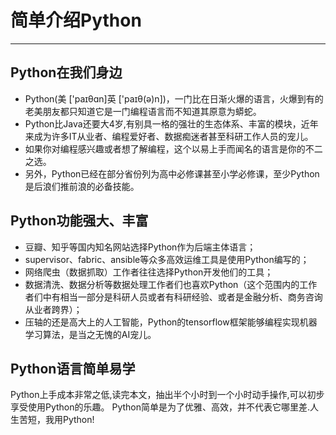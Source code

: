 # 简单介绍Python

---

## Python在我们身边

- Python\(美 \['paɪθɑn\]英 \['paɪθ\(ə\)n\]\)，一门比在日渐火爆的语言，火爆到有的老美朋友都只知道它是一门编程语言而不知道其原意为蟒蛇。  
- Python比Java还要大4岁,有别具一格的强壮的生态体系、丰富的模块，近年来成为许多IT从业者、编程爱好者、数据痴迷者甚至科研工作人员的宠儿。  
- 如果你对编程感兴趣或者想了解编程，这个以易上手而闻名的语言是你的不二之选。
- 另外，Python已经在部分省份列为高中必修课甚至小学必修课，至少Python是后浪们推前浪的必备技能。

## Python功能强大、丰富

* 豆瓣、知乎等国内知名网站选择Python作为后端主体语言；
* supervisor、fabric、ansible等众多高效运维工具是使用Python编写的；
* 网络爬虫（数据抓取）工作者往往选择Python开发他们的工具；
* 数据清洗、数据分析等数据处理工作者们也喜欢Python（这个范围内的工作者们中有相当一部分是科研人员或者有科研经验、或者是金融分析、商务咨询从业者跨界）；
* 压轴的还是高大上的人工智能，Python的tensorflow框架能够编程实现机器学习算法，是当之无愧的AI宠儿。

## Python语言简单易学

Python上手成本非常之低,读完本文，抽出半个小时到一个小时动手操作,可以初步享受使用Python的乐趣。
Python简单是为了优雅、高效，并不代表它哪里差.人生苦短，我用Python!

